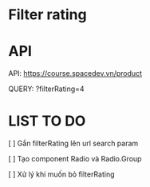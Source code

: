 # Filter rating

# API

API: https://course.spacedev.vn/product

QUERY: ?filterRating=4

# LIST TO DO

[ ] Gắn filterRating lên url search param

[ ] Tạo component Radio và Radio.Group

[ ] Xử lý khi muốn bỏ filterRating

